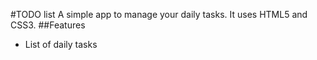 #TODO list
A simple app to manage your daily tasks.
It uses HTML5 and CSS3.
##Features
* List of daily tasks